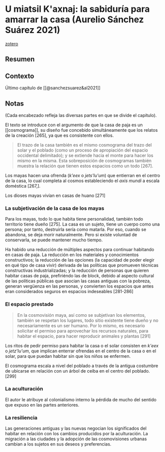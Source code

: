 # U miatsil K'axnaj: la sabiduría para amarrar la casa (Aurelio Sánchez Suárez 2021)
[zotero](zotero://select/items/@sanchezsuarez2021)

## Resumen


## Contexto
Último capítulo de [[@sanchezsuarez&al2021]]

## Notas
(Cada encabezado refleja las diversas partes en que se divide el capítulo).

El texto se introduce con el argumento de que la casa de paja es un [[cosmograma]], su diseño fue concebido simultáneamente que los relatos de la creación [265], ya que es consistente con ellos.

> El trazo de la casa también es el mismo cosmograma del trazo del solar y el poblado (como un proceso de apropiación del espacio occidental delimitado); y se extiende hacia el monte para hacer los mismo en la misma. Esta sobreposición de cosmogramas también muestra la relación que tienen estos espacios como un todo [267].

Los mayas hacen una ofrenda (*k'eex* o *jets'lu'um*) que entierran en el centro de la casa, lo cual completa al cosmos estableciendo el *axis mundi* a escala doméstica [267,].

Los dioses mayas vivían en casas de huano [271]

### La subjetivación de la casa de los mayas

Para los mayas, todo lo que habita tiene personalidad, también todo territorio tiene dueño [275]. La casa es un sujeto, tiene un cuerpo como una persona; por tanto, destruirla sería como matarla. Por eso, cuando se abandona, se deja morir naturalmente. Pero si existe voluntad de conservarla, se puede mantener mucho tiempo.

Ha habido una reducción de múltiples aspectos para continuar habitando en casas de paja. La reducción en los materiales y conocimientos constructivos; la reducción de las opciones (la capacidad de poder elegir en qué tipo de casa vivir) derivada de las políticas que promueven técnicas constructivas industrializadas; y la reducción de personas que quieren habitar casas de paja, prefiriéndo las de block, debido al aspecto cultural de las políticas públicas que asocian las casas antiguas con la pobreza, generan vergüenza en las personas, y convierten los espacios que antes eran considerados seguros en espacios indeseables [281-286]

### El espacio prestado

> En la cosmovisión maya, así como se subjetivan los elementos, también se respetan los lugares, todo sitio existente tiene dueño y no necesariamente es un ser humano. Por lo mismo, es necesario solicitar el permiso para aprovechar los recursos naturales, para habitar el espacio, para hacer reproducir animales y plantas [291]

Los ritos de pedir permiso para habitar la casa o el solar consisten en *k'eex*  o *jetz'lu'um*, que implican enterrar ofrendas en el centro de la casa o en el solar, para que puedan habitar sin que los niños se enfermen.  

El cosmograma escala a nivel del poblado a través de la antigua costumbre de ubicarse en relación con un árbol de ceiba en el centro del poblado. [299]

### La aculturación

El autor le atribuye al colonialismo interno la pérdida de mucho del sentido que expuso en las partes anteriores.

### La resiliencia

Las generaciones antiguas y las nuevas negocian los significados del habitar en relación con los cambios producidos por la aculturación. La migración a las ciudades y la adopción de las cosmovisiones urbanas cambian a los sujetos en sus deseos y preferencias.
